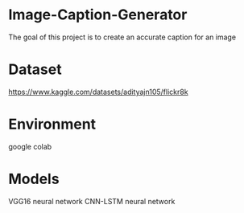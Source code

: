 # Image-Caption-Generator
The goal of this project is to create an accurate caption for an image

# Dataset 
https://www.kaggle.com/datasets/adityajn105/flickr8k

# Environment 
google colab

# Models
VGG16 neural network
CNN-LSTM neural network
